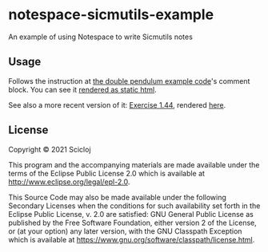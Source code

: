 # notespace-sicmutils-example

An example of using Notespace to write Sicmutils notes

## Usage

Follows the instruction at [the double pendulum example code](./src/notespace_sicmutils_example/double_pendulum.clj)'s comment block. You can see it [rendered as static html](https://scicloj.github.io/notespace-sicmutils-example/docs/notespace-sicmutils-example/double-pendulum).

See also a more recent version of it: [Exercise 1.44](./src/notespace_sicmutils_example/ex1_44.clj), rendered [here](https://scicloj.github.io/notespace-sicmutils-example/docs/notespace-sicmutils-example/ex1-44/).


## License

Copyright © 2021 Scicloj

This program and the accompanying materials are made available under the
terms of the Eclipse Public License 2.0 which is available at
http://www.eclipse.org/legal/epl-2.0.

This Source Code may also be made available under the following Secondary
Licenses when the conditions for such availability set forth in the Eclipse
Public License, v. 2.0 are satisfied: GNU General Public License as published by
the Free Software Foundation, either version 2 of the License, or (at your
option) any later version, with the GNU Classpath Exception which is available
at https://www.gnu.org/software/classpath/license.html.
